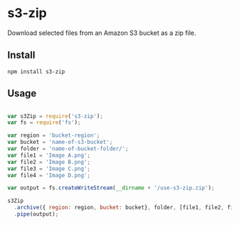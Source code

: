 # s3-zip

Download selected files from an Amazon S3 bucket as a zip file.


## Install

```
npm install s3-zip
```

## Usage

```javascript

var s3Zip = require('s3-zip');
var fs = require('fs');

var region = 'bucket-region';
var bucket = 'name-of-s3-bucket';
var folder = 'name-of-bucket-folder/';
var file1 = 'Image A.png';
var file2 = 'Image B.png';
var file3 = 'Image C.png';
var file4 = 'Image D.png';

var output = fs.createWriteStream(__dirname + '/use-s3-zip.zip');

s3Zip
  .archive({ region: region, bucket: bucket}, folder, [file1, file2, file3, file4])
  .pipe(output);

```

